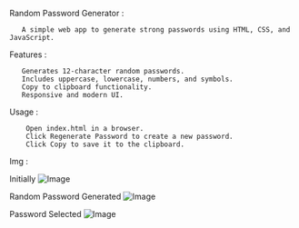 Random Password Generator :

       A simple web app to generate strong passwords using HTML, CSS, and JavaScript.

Features :

       Generates 12-character random passwords.
       Includes uppercase, lowercase, numbers, and symbols.
       Copy to clipboard functionality.
       Responsive and modern UI.

Usage :

        Open index.html in a browser.
        Click Regenerate Password to create a new password.
        Click Copy to save it to the clipboard.

Img :

  Initially
        ![Image](https://github.com/user-attachments/assets/b6df1afd-1386-496f-b0f7-186402172211)


  Random Password Generated
        ![Image](https://github.com/user-attachments/assets/ba127422-dd0e-4eb5-8988-acf69ba83ce6)


  Password Selected
        ![Image](https://github.com/user-attachments/assets/4230a7f1-26e9-4132-b896-50a78ea11f44)

